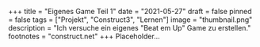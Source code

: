 +++
title = "Eigenes Game Teil 1"
date = "2021-05-27"
draft = false
pinned = false
tags = ["Projekt", "Construct3", "Lernen"]
image = "thumbnail.png"
description = "Ich versuche ein eigenes \"Beat em Up\" Game zu erstellen."
footnotes = "construct.net"
+++
Placeholder...